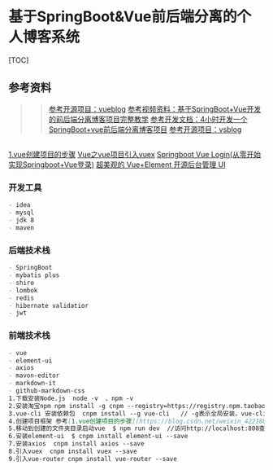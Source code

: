 # 基于SpringBoot&Vue前后端分离的个人博客系统

[TOC]


## 参考资料
>> [参考开源项目：vueblog](https://github.com/MarkerHub/vueblog)
>> [参考视频资料：基于SpringBoot+Vue开发的前后端分离博客项目完整教学](https://www.bilibili.com/video/BV1PQ4y1P7hZ)
>> [参考开发文档：4小时开发一个SpringBoot+vue前后端分离博客项目](https://juejin.im/post/6844903823966732302)
>> [参考开源项目：vsblog](https://github.com/YUbuntu0109/vsblog)
##
[1.vue创建项目的步骤](https://blog.csdn.net/weixin_42218847/article/details/81363421)
[Vue之vue项目引入vuex](https://blog.csdn.net/weixin_40736319/article/details/89379474)
[Springboot Vue Login(从零开始实现Springboot+Vue登录)](https://blog.csdn.net/xiaojinlai123/article/details/90694372)
[超美观的 Vue+Element 开源后台管理 UI](https://mp.weixin.qq.com/s?__biz=Mzg2MjEwMjI1Mg==&mid=2247505441&idx=1&sn=700fe60a8d4e45c7cb528e8230a8ef43&chksm=ce0e61a2f979e8b468a84aee2bfef45329aaf76a3fcc055c9bf287ebc4e2e8a37c80f775d952&mpshare=1&scene=23&srcid=1119tBXDq9Ef3xoqBvi3x9OS&sharer_sharetime=1605769540447&sharer_shareid=d812adcc01829f0f7f8fb06aea118511#rd)
### 开发工具
```markdown
- idea
- mysql
- jdk 8
- maven
```
### 后端技术栈
```markdown
- SpringBoot
- mybatis plus
- shiro
- lombok
- redis
- hibernate validatior
- jwt
```
### 前端技术栈
```markdown
- vue
- element-ui
- axios
- mavon-editor
- markdown-it
- github-markdown-css
1.下载安装Node.js  node -v  、npm -v
2.安装淘宝npm npm install -g cnpm --registry=https://registry.npm.taobao.org
3.vue-cli 安装依赖包  cnpm install --g vue-cli   // -g表示全局安装，vue-cli是模块
4.创建项目框架 参考[1.vue创建项目的步骤](https://blog.csdn.net/weixin_42218847/article/details/81363421)
5.移动到创建的文件夹目录启动vue  $ npm run dev  //访问http://localhost:808查看前端主页
6.安装element-ui  $ cnpm install element-ui --save
7.安装axios  cnpm install axios --save
8.引入vuex  cnpm install vuex --save
9.引入vue-router cnpm install vue-router --save
```